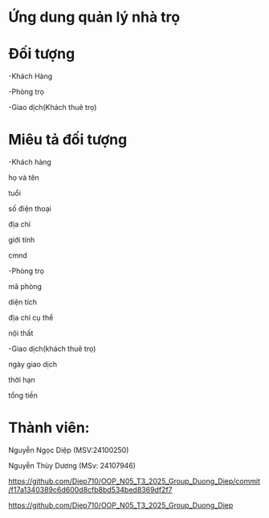 # Ứng dung quản lý nhà trọ

# Đối tượng

-Khách Hàng

-Phòng trọ

-Giao dịch(Khách thuê trọ)

# Miêu tả đối tượng
-Khách hàng

họ và tên

tuổi

số điện thoại

địa chỉ 

giới tính

cmnd

-Phòng trọ

mã phòng

diện tích

địa chỉ cụ thể

nội thất

-Giao dịch(khách thuê trọ)

ngày giao dịch

thời hạn

tổng tiền

# Thành viên:

Nguyễn Ngọc Diệp (MSV:24100250)

Nguyễn Thùy Dương (MSv: 24107946)

https://github.com/Diep710/OOP_N05_T3_2025_Group_Duong_Diep/commit/f17a1340389c6d600d8cfb8bd534bed8369df2f7

https://github.com/Diep710/OOP_N05_T3_2025_Group_Duong_Diep

